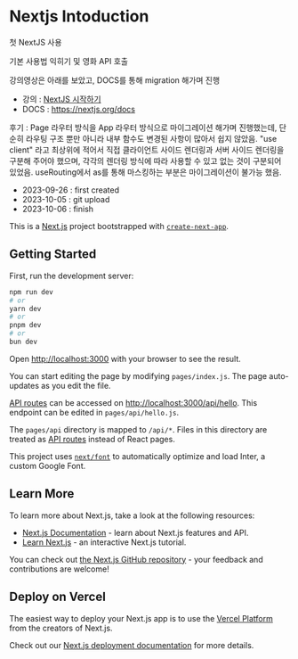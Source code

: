 # Nextjs Intoduction

첫 NextJS 사용

기본 사용법 익히기 및 영화 API 호출

강의영상은 아래를 보았고, DOCS를 통해 migration 해가며 진행

- 강의 : [NextJS 시작하기](https://nomadcoders.co/nextjs-fundamentals)
- DOCS : https://nextjs.org/docs

후기 : Page 라우터 방식을 App 라우터 방식으로 마이그레이션 해가며 진행했는데, 단순히 라우팅 구조 뿐만 아니라 내부 함수도 변경된 사항이 많아서 쉽지 않았음. "use client" 라고 최상위에 적어서 직접 클라이언트 사이드 렌더링과 서버 사이드 렌더링을 구분해 주어야 했으며, 각각의 렌더링 방식에 따라 사용할 수 있고 없는 것이 구분되어 있었음. useRouting에서 as를 통해 마스킹하는 부분은 마이그레이션이 불가능 했음. 

- 2023-09-26 : first created
- 2023-10-05 : git upload
- 2023-10-06 : finish

This is a [Next.js](https://nextjs.org/) project bootstrapped with [`create-next-app`](https://github.com/vercel/next.js/tree/canary/packages/create-next-app).

## Getting Started

First, run the development server:

```bash
npm run dev
# or
yarn dev
# or
pnpm dev
# or
bun dev
```

Open [http://localhost:3000](http://localhost:3000) with your browser to see the result.

You can start editing the page by modifying `pages/index.js`. The page auto-updates as you edit the file.

[API routes](https://nextjs.org/docs/api-routes/introduction) can be accessed on [http://localhost:3000/api/hello](http://localhost:3000/api/hello). This endpoint can be edited in `pages/api/hello.js`.

The `pages/api` directory is mapped to `/api/*`. Files in this directory are treated as [API routes](https://nextjs.org/docs/api-routes/introduction) instead of React pages.

This project uses [`next/font`](https://nextjs.org/docs/basic-features/font-optimization) to automatically optimize and load Inter, a custom Google Font.

## Learn More

To learn more about Next.js, take a look at the following resources:

- [Next.js Documentation](https://nextjs.org/docs) - learn about Next.js features and API.
- [Learn Next.js](https://nextjs.org/learn) - an interactive Next.js tutorial.

You can check out [the Next.js GitHub repository](https://github.com/vercel/next.js/) - your feedback and contributions are welcome!

## Deploy on Vercel

The easiest way to deploy your Next.js app is to use the [Vercel Platform](https://vercel.com/new?utm_medium=default-template&filter=next.js&utm_source=create-next-app&utm_campaign=create-next-app-readme) from the creators of Next.js.

Check out our [Next.js deployment documentation](https://nextjs.org/docs/deployment) for more details.
